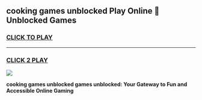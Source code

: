 
## cooking games unblocked Play Online 👋 Unblocked Games
<h3>
<a href="https://premium.freeplayer.one?title=cooking_games_unblocked&ref=19F">CLICK TO PLAY</a></h3>
<hr>

<h3>
<a href="https://premium.freeplayer.one?title=cooking_games_unblocked&ref=19F">CLICK 2 PLAY</a>
  
</h3>

<a href="https://premium.freeplayer.one?title=cooking_games_unblocked&ref=19F"><img src="https://clearcache.store/games.png"></a>


**cooking games unblocked games unblocked: Your Gateway to Fun and Accessible Online Gaming**

